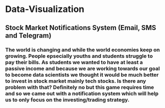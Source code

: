 # Data-Visualization

## Stock Market Notifications System (Email, SMS and Telegram)

### The world is changing and while the world economies keep on growing. People epsecially youths and students struggle to pay their bills. As students we wanted to have at least a passive income and because we are working towards our goal to become data scientists we thought it would be much better to invest in stock market mainly tech stocks. Is there any problem with that? Definitely no but this game requires time and so we came out with a notification system which will help us to only focus on the investing/trading strategy.
